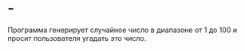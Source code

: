 # -
Программа генерирует случайное число в диапазоне от 1 до 100 и просит пользователя угадать это число.
